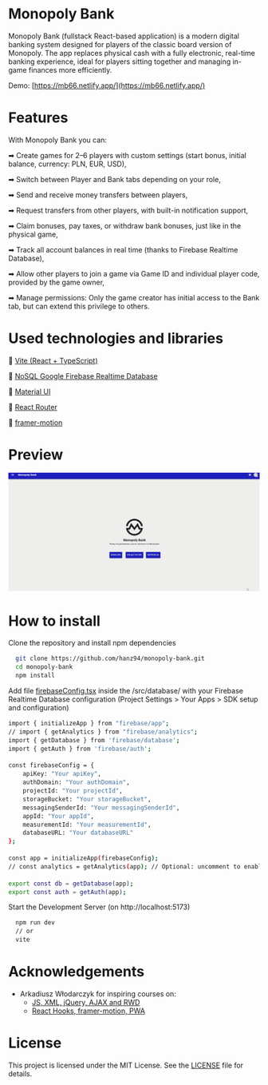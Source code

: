 # Monopoly Bank

Monopoly Bank (fullstack React-based application) is a modern digital banking system designed for players of the classic board version of Monopoly. The app replaces physical cash with a fully electronic, real-time banking experience, ideal for players sitting together and managing in-game finances more efficiently.

Demo: [https://mb66.netlify.app/](https://mb66.netlify.app/)

# Features
With Monopoly Bank you can:

➡ Create games for 2–6 players with custom settings (start bonus, initial balance, currency: PLN, EUR, USD),

➡ Switch between Player and Bank tabs depending on your role,

➡ Send and receive money transfers between players,

➡ Request transfers from other players, with built-in notification support,

➡ Claim bonuses, pay taxes, or withdraw bank bonuses, just like in the physical game,

➡ Track all account balances in real time (thanks to Firebase Realtime Database),

➡ Allow other players to join a game via Game ID and individual player code, provided by the game owner,

➡ Manage permissions: Only the game creator has initial access to the Bank tab, but can extend this privilege to others.

# Used technologies and libraries
🔵 [Vite (React + TypeScript)](https://vite.dev/)

🔵 [NoSQL Google Firebase Realtime Database](https://firebase.google.com/docs/database)

🔵 [Material UI](https://mui.com/material-ui/getting-started/)

🔵 [React Router](https://reactrouter.com/)

🔵 [framer-motion](https://motion.dev/)

# Preview
![Monopoly Bank Preview (GIF)](https://github.com/hanz94/monopoly-bank/blob/db1f07d2aa78e7b0d8d8fda950e2ad38250ac68d/monopoly-bank.gif)

# How to install
Clone the repository and install npm dependencies
```bash
  git clone https://github.com/hanz94/monopoly-bank.git
  cd monopoly-bank
  npm install
```

Add file [firebaseConfig.tsx](https://github.com/hanz94/monopoly-bank/blob/0d1aba4e9e0fa7f1eb32cc85231d39bbc885ac6e/src/database/firebaseConfig.tsx) inside the /src/database/ with your Firebase Realtime Database configuration (Project Settings > Your Apps > SDK setup and configuration)

```bash
import { initializeApp } from "firebase/app";
// import { getAnalytics } from "firebase/analytics"; 
import { getDatabase } from 'firebase/database';
import { getAuth } from 'firebase/auth';

const firebaseConfig = {
    apiKey: "Your apiKey",
    authDomain: "Your authDomain",
    projectId: "Your projectId",
    storageBucket: "Your storageBucket",
    messagingSenderId: "Your messagingSenderId",
    appId: "Your appId",
    measurementId: "Your measurementId",
    databaseURL: "Your databaseURL"
};

const app = initializeApp(firebaseConfig);
// const analytics = getAnalytics(app); // Optional: uncomment to enable analytics

export const db = getDatabase(app);
export const auth = getAuth(app);

```
 Start the Development Server (on http://localhost:5173)
```bash
  npm run dev
  // or
  vite
```
# Acknowledgements
- Arkadiusz Włodarczyk for inspiring courses on:
    - [JS, XML, jQuery, AJAX and RWD](https://www.udemy.com/course/kurs-tworzenia-stron-www-w-html-i-css-od-podstaw-do-eksperta/ )
    - [React Hooks, framer-motion, PWA](https://www.udemy.com/course/react-od-podstaw-do-eksperta/)

# License
This project is licensed under the MIT License. See the [LICENSE](https://github.com/hanz94/monopoly-bank/blob/e5791559f69d82fa72a42791e57d116e0ef12abe/LICENSE) file for details.
